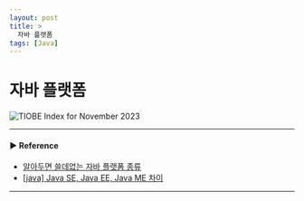 ```yaml
---
layout: post
title: >
  자바 플랫폼
tags: [Java]
---
```


# 자바 플랫폼


![TIOBE Index for November 2023](https://drive.google.com/uc?export=view&id=1hiBjUAr6YLI6j8Jqp1SbU7hA7i9RbzMm )


---
#### ▶ Reference
- [알아두면 쓸데없는 자바 플랫폼 종류](https://velog.io/@whitebear/알아두면-쓸데없는-자바-플랫폼)
- [[java] Java SE, Java EE, Java ME 차이](https://blog.naver.com/PostView.nhn?blogId=rorean&logNo=221636124268&categoryNo=16&parentCategoryNo=0&viewDate=&currentPage=1&postListTopCurrentPage=1&from=postView)

---